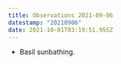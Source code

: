 ```yaml
---
title: Observations 2021-09-06
datestamp: "20210906"
date: 2021-10-01T03:19:51.955Z
---
```

- Basil sunbathing.